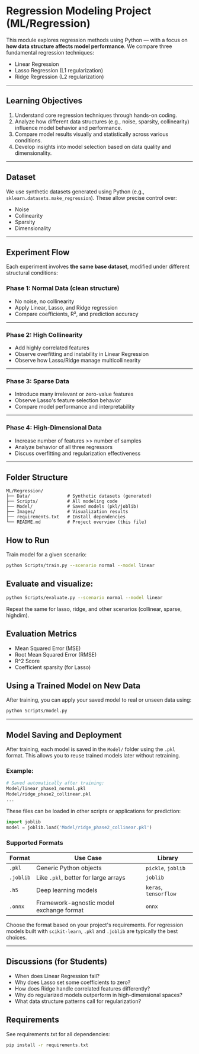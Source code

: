 #  Regression Modeling Project (ML/Regression)

This module explores regression methods using Python — with a focus on **how data structure affects model performance**. We compare three fundamental regression techniques:

- Linear Regression
- Lasso Regression (L1 regularization)
- Ridge Regression (L2 regularization)

---

##  Learning Objectives

1. Understand core regression techniques through hands-on coding.
2. Analyze how different data structures (e.g., noise, sparsity, collinearity) influence model behavior and performance.
3. Compare model results visually and statistically across various conditions.
4. Develop insights into model selection based on data quality and dimensionality.

---

##  Dataset

We use synthetic datasets generated using Python (e.g., `sklearn.datasets.make_regression`). These allow precise control over:

- Noise
- Collinearity
- Sparsity
- Dimensionality

---

##  Experiment Flow

Each experiment involves **the same base dataset**, modified under different structural conditions:

###  Phase 1: Normal Data (clean structure)

- No noise, no collinearity
- Apply Linear, Lasso, and Ridge regression
- Compare coefficients, R², and prediction accuracy

---

###  Phase 2: High Collinearity

- Add highly correlated features
- Observe overfitting and instability in Linear Regression
- Observe how Lasso/Ridge manage multicollinearity

---

###  Phase 3: Sparse Data

- Introduce many irrelevant or zero-value features
- Observe Lasso's feature selection behavior
- Compare model performance and interpretability

---

###  Phase 4: High-Dimensional Data

- Increase number of features >> number of samples
- Analyze behavior of all three regressors
- Discuss overfitting and regularization effectiveness

---

##  Folder Structure

```text
ML/Regression/
├── Data/              # Synthetic datasets (generated)
├── Scripts/           # All modeling code
├── Model/             # Saved models (pkl/joblib)
├── Images/            # Visualization results
├── requirements.txt   # Install dependencies
└── README.md          # Project overview (this file)
```

##  How to Run
Train model for a given scenario:

```bash
python Scripts/train.py --scenario normal --model linear
```

## Evaluate and visualize:
```bash
python Scripts/evaluate.py --scenario normal --model linear
```

Repeat the same for lasso, ridge, and other scenarios (collinear, sparse, highdim).

## Evaluation Metrics
- Mean Squared Error (MSE)
- Root Mean Squared Error (RMSE)
- R^2 Score
- Coefficient sparsity (for Lasso)


## Using a Trained Model on New Data

After training, you can apply your saved model to real or unseen data using:

```bash
python Scripts/model.py
```
---

##  Model Saving and Deployment

After training, each model is saved in the `Model/` folder using the `.pkl` format. This allows you to reuse trained models later without retraining.

### Example:

```bash
# Saved automatically after training:
Model/linear_phase1_normal.pkl
Model/ridge_phase2_collinear.pkl
...
```

These files can be loaded in other scripts or applications for prediction:

```python
import joblib
model = joblib.load('Model/ridge_phase2_collinear.pkl')
```

### Supported Formats

| Format    | Use Case                                 | Library               |
| --------- | ---------------------------------------- | --------------------- |
| `.pkl`    | Generic Python objects                   | `pickle`, `joblib`    |
| `.joblib` | Like `.pkl`, better for large arrays     | `joblib`              |
| `.h5`     | Deep learning models                     | `keras`, `tensorflow` |
| `.onnx`   | Framework-agnostic model exchange format | `onnx`                |

Choose the format based on your project's requirements. For regression models built with `scikit-learn`, `.pkl` and `.joblib` are typically the best choices.

---

## Discussions (for Students)
- When does Linear Regression fail?
- Why does Lasso set some coefficients to zero?
- How does Ridge handle correlated features differently?
- Why do regularized models outperform in high-dimensional spaces?
- What data structure patterns call for regularization?

## Requirements
See requirements.txt for all dependencies:
```bash
pip install -r requirements.txt
```
